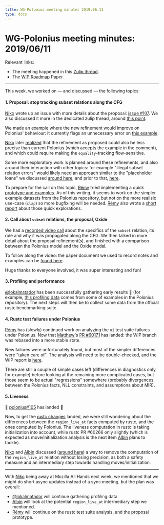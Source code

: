 ```yaml
---
title: WG-Polonius meeting minutes 2019.06.11
type: docs
---
```

# WG-Polonius meeting minutes: 2019/06/11


Relevant links:
- The meeting happened in this [Zulip thread](https://rust-lang.zulipchat.com/#narrow/stream/186049-t-compiler.2Fwg-polonius/topic/meeting.202019.2E06.2E11).
- The [WIP Roadmap](https://paper.dropbox.com/doc/Polonius-Roadmap--AY6C806s~AZK~e7wagmys2_wAg-hk3a9ynduUN2gk1A0NNTF) Paper.

---

This week, we worked on — and discussed — the following topics:

#### 1. Proposal: stop tracking subset relations along the CFG

[Niko] wrote up an issue with more details about the proposal: [issue #107](https://github.com/rust-lang/polonius/issues/107). We also discussed it more in the dedicated zulip thread, around [this point](https://rust-lang.zulipchat.com/#narrow/stream/186049-t-compiler.2Fwg-polonius/topic/subset.20relations.20and.20polonius/near/167407904).

We made an example where the new refinement would improve on Polonius' behaviour: it currently flags an unnecessary error on [this example](https://play.rust-lang.org/?version=nightly&mode=debug&edition=2018&gist=52fbcbf0fdf3c55542476842053994a6).

[Niko] later [realized](https://github.com/rust-lang/polonius/issues/107#issuecomment-499427026) that the refinement as proposed could also be less precise than current Polonius (which accepts the example in the comment), and which could require making the `equality`-tracking flow-sensitive.

Some more exploratory work is planned around these refinements, and also around their interaction with other topics: for example "illegal subset relation errors" would likely need an approach similar to the "placeholder loans" we discussed [around here](https://rust-lang.zulipchat.com/#narrow/stream/122657-t-compiler.2Fwg-nll/topic/polonius/near/152599003), and prior to that, [here](https://rust-lang.zulipchat.com/#narrow/stream/122657-t-compiler.2Fwg-nll/topic/polonius.20subset.20considered.20unnecessary/near/148870693).

To prepare for the call on this topic, [Rémy] tried implementing a quick [prototype and examples](https://github.com/rust-lang/polonius/compare/master...lqd:variant_prototype). As of this writing, it seems to work on the simpler example datasets from the Polonius repository, but not on the more realisic use-case (`clap`) so more bugfixing will be needed. [Rémy] also wrote a [short report](https://hackmd.io/EqECXcd7TIGj97lVNc4dhw?view) about those quick explorations.

#### 2. Call about `subset` relations, the proposal, Oxide

We had a [recorded video call](https://www.youtube.com/watch?v=mAUGvNgZYtw) about the specifics of the `subset` relation, its role and why it was propagated along the CFG. We then talked in more detail about the proposal refinement(s), and finished with a comparison between the Polonius model and the Oxide model.

To follow along the video: the paper document we used to record notes and examples can be [found here](https://paper.dropbox.com/doc/Polonius-and-subset-propagation--AemU19yUmQ461DupzxgaCj2NAg-2uMIPkQSbqpPjqrJ9L9DM).

Huge thanks to everyone involved, it was super interesting and fun!

#### 3. Profiling and performance

[@lokalmatador] has been successfully gathering early results :tada: (for example, [this profiling data](https://rust-lang.zulipchat.com/user_uploads/4715/C7fHB1wgXXWWxNrd1N8sbRy1/measurements.zip) comes from some of examples in the Polonius repository). The next steps will then be to collect some data from the official rustc benchmarking suite.

#### 4. Rustc test failures under Polonius

[Rémy] has (slowly) continued work on analyzing the `ui` test suite failures under Polonius. Now that [Matthew]'s [PR #60171](https://github.com/rust-lang/rust/pull/60171) has landed: the WIP branch was rebased into a more stable state.

New failures were unfortunately found, but most of the simpler differences were "taken care of". The analysis will need to be double-checked, and the WIP report is [here](https://hackmd.io/CjYB0fs4Q9CweyeTdKWyEg?view).

There are still a couple of simple cases left (differences in diagnostics only, for example) before looking at the remaining more complicated cases, but those seem to be actual "regressions" somewhere (probably divergences between the Polonius facts, NLL constraints, and assumptions about MIR).

#### 5. Liveness

:tada: [polonius#105](https://github.com/rust-lang/polonius/pull/105) has landed :tada:

Now, to get the [rustc changes](https://github.com/rust-lang/rust/pull/60266/) landed, we were still wondering about the differences between the `region_live_at` facts computed by rustc, and the ones computed by Polonius. The liveness computation in rustc is taking initialization into account, while rustc PR #60266 only slightly (which is expected as move/initialization analysis is the next item [Albin] plans to tackle). 

[Niko] and [Albin] discussed ([around here](https://rust-lang.zulipchat.com/#narrow/stream/186049-t-compiler.2Fwg-polonius/topic/liveness.20polonius.23104/near/167883671)) a way to remove the computation of the `region_live_at` relation without losing precision, as both a safety measure and an intermediary step towards handling moves/initialization.


---

With [Niko] being away at Mozilla All Hands next week, we mentioned that we might do short async updates instead of a sync meeting, but the plan was overall:

- [@lokalmatador] will continue gathering profiling data.
- [Albin] will look at the potential `region_live_at` intermediary step we mentioned.
- [Rémy] will continue on the rustc test suite analysis, and the proposal prototype.

[Albin]: https://github.com/albins
[Niko]: https://github.com/nikomatsakis
[@lokalmatador]: https://github.com/lokalmatador
[Rémy]: https://github.com/lqd
[Matthew]: https://github.com/matthewjasper
